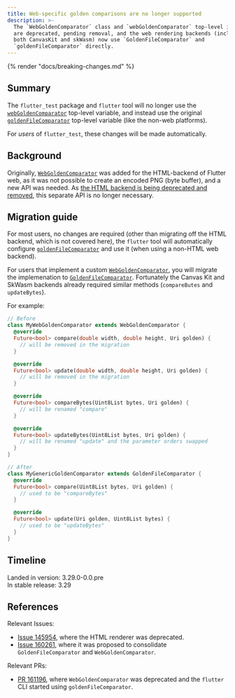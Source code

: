```yaml
---
title: Web-specific golden comparisons are no longer supported
description: >-
  The `WebGoldenComparator` class and `webGoldenComparator` top-level instance
  are deprecated, pending removal, and the web rendering backends (including
  both CanvasKit and skWasm) now use `GoldenFileComparator` and
  `goldenFileComparator` directly.
---
```


{% render "docs/breaking-changes.md" %}

## Summary

The `flutter_test` package and `flutter` tool will no longer use the
[`webGoldenComparator`][] top-level variable, and instead use the original
[`goldenFileComparator`][] top-level variable (like the non-web platforms).

For _users_ of `flutter_test`, these changes will be made automatically.

## Background

Originally, [`WebGoldenComparator`][class-WebGoldenComparator] was added for
the HTML-backend of Flutter web, as it was not possible to create an encoded
PNG (byte buffer), and a new API was needed. As [the HTML backend is being
deprecated and removed][Issue 145954], this separate API is no longer necessary.

## Migration guide

For most users, no changes are required (other than migrating off the HTML
backend, which is not covered here), the `flutter` tool will automatically
configure [`goldenFileComparator`][] and use it (when using a non-HTML web
backend).

For users that implement a custom [`WebGoldenComparator`][], you will
migrate the implemenation to [`GoldenFileComparator`][]. Fortunately the
Canvas Kit and SkWasm backends already required similar methods (`compareButes`
and `updateBytes`).

For example:

```dart
// Before
class MyWebGoldenComparator extends WebGoldenComparator {
  @override
  Future<bool> compare(double width, double height, Uri golden) {
    // will be removed in the migration
  }

  @override
  Future<bool> update(double width, double height, Uri golden) {
    // will be removed in the migration
  }

  @override
  Future<bool> compareBytes(Uint8List bytes, Uri golden) {
    // will be renamed "compare"
  }

  @override
  Future<bool> updateBytes(Uint8List bytes, Uri golden) {
    // will be renamed "update" and the parameter orders swapped
  }
}

// After
class MyGenericGoldenComparator extends GoldenFileComparator {
  @override
  Future<bool> compare(Uint8List bytes, Uri golden) {
    // used to be "compareBytes"
  }

  @override
  Future<bool> update(Uri golden, Uint8List bytes) {
    // used to be "updateBytes"
  }
}
```

## Timeline

Landed in version: 3.29.0-0.0.pre<br>
In stable release: 3.29

## References

Relevant Issues:

- [Issue 145954][], where the HTML renderer was deprecated.
- [Issue 160261][], where it was proposed to consolidate `GoldenFileComparator` and `WebGoldenComparator`.

Relevant PRs:

- [PR 161196][], where `WebGoldenComparator` was deprecated and the `flutter` CLI started using `goldenFileComparator`.

[Issue 145954]: {{site.github}}/flutter/flutter/issues/145954
[Issue 160261]: {{site.github}}/flutter/flutter/issues/160261
[PR 161196]: https://github.com/flutter/flutter/pull/161196
[class-WebGoldenComparator]: {{site.api}}/flutter/flutter_test/WebGoldenComparator-class.html
[`webGoldenComparator`]: {{site.api}}/flutter/flutter_test/webGoldenComparator.html
[`goldenFileComparator`]: {{site.api}}/flutter/flutter_test/goldenFileComparator.html
